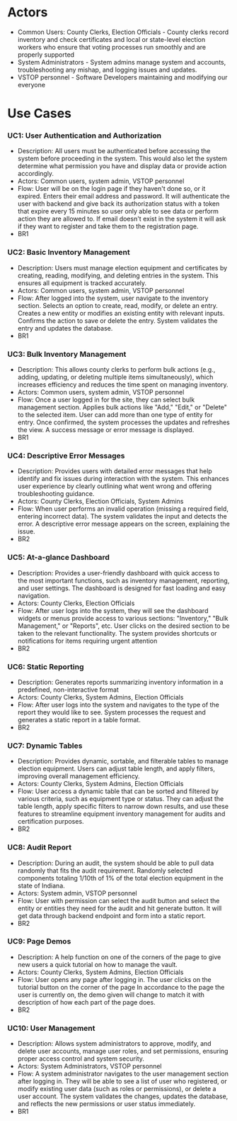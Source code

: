 # Actors
- Common Users: County Clerks, Election Officials - County clerks record inventory and check certificates and local or state-level election workers who ensure that voting processes run smoothly and are properly supported
- System Administrators - System admins manage system and accounts, troubleshooting any mishap, and logging issues and updates.
- VSTOP personnel - Software Developers maintaining and modifying our everyone

# Use Cases

### UC1: User Authentication and Authorization
- Description: All users must be authenticated before accessing the system before proceeding in the system. This would also let the system determine what permission you have and display data or provide action accordingly.
- Actors: Common users, system admin, VSTOP personnel
- Flow: User will be on the login page if they haven't done so, or it expired. Enters their email address and password. It will authenticate the user with backend and give back its authorization status with a token that expire every 15 minutes so user only able to see data or perform action they are allowed to. If email doesn't exist in the system it will ask if they want to register and take them to the registration page.
- BR1

### UC2: Basic Inventory Management
- Description: Users must manage election equipment and certificates by creating, reading, modifying, and deleting entries in the system. This ensures all equipment is tracked accurately.
- Actors: Common users, system admin, VSTOP personnel
- Flow: After logged into the system, user navigate to the inventory section. Selects an option to create, read, modify, or delete an entry. Creates a new entity or modifies an existing entity with relevant inputs. Confirms the action to save or delete the entry. System validates the entry and updates the database.
- BR1

### UC3: Bulk Inventory Management
- Description: This allows county clerks to perform bulk actions (e.g., adding, updating, or deleting multiple items simultaneously), which increases efficiency and reduces the time spent on managing inventory.
- Actors: Common users, system admin, VSTOP personnel
- Flow: Once a user logged in for the site, they can select bulk management section. Applies bulk actions like "Add," "Edit," or "Delete" to the selected item. User can add more than one type of entity for entry. Once confirmed, the system processes the updates and refreshes the view. A success message or error message is displayed.
- BR1

### UC4: Descriptive Error Messages
- Description: Provides users with detailed error messages that help identify and fix issues during interaction with the system. This enhances user experience by clearly outlining what went wrong and offering troubleshooting guidance.
- Actors: County Clerks, Election Officials, System Admins
- Flow: When user performs an invalid operation (missing a required field, entering incorrect data). The system validates the input and detects the error. A descriptive error message appears on the screen, explaining the issue.
- BR2

### UC5: At-a-glance Dashboard
- Description: Provides a user-friendly dashboard with quick access to the most important functions, such as inventory management, reporting, and user settings. The dashboard is designed for fast loading and easy navigation.
- Actors: County Clerks, Election Officials
- Flow: After user logs into the system, they will see the dashboard widgets or menus provide access to various sections: "Inventory," "Bulk Management," or  "Reports", etc. User clicks on the desired section to be taken to the relevant functionality. The system provides shortcuts or notifications for items requiring urgent attention
- BR2

### UC6: Static Reporting
- Description: Generates reports summarizing inventory information in a predefined, non-interactive format
- Actors: County Clerks, System Admins, Election Officials
- Flow: After user logs into the system and navigates to the type of the report they would like to see. System processes the request and generates a static report in a table format.
- BR2

### UC7: Dynamic Tables
- Description: Provides dynamic, sortable, and filterable tables to manage election equipment. Users can adjust table length, and apply filters, improving overall management efficiency.
- Actors: County Clerks, System Admins, Election Officials
- Flow: User access a dynamic table that can be sorted and filtered by various criteria, such as equipment type or status. They can adjust the table length, apply specific filters to narrow down results, and use these features to streamline equipment inventory management for audits and certification purposes.
- BR2

### UC8: Audit Report
- Description: During an audit, the system should be able to pull data randomly that fits the audit requirement. Randomly selected components totaling 1/10th of 1% of the total election equipment in the state of Indiana.
- Actors: System admin, VSTOP personnel
- Flow: User with permission can select the audit button and select the entity or entities they need for the audit and hit generate button. It will get data through backend endpoint and form into a static report. 
- BR2

### UC9: Page Demos
- Description: A help function on one of the corners of the page to give new users a quick tutorial on how to manage the vault.
- Actors: County Clerks, System Admins, Election Officials
- Flow: User opens any page after logging in. The user clicks on the tutorial button on the corner of the page In accordance to the page the user is currently on, the demo given will change to match it with description of how each part of the page does.
- BR2

### UC10: User Management
- Description: Allows system administrators to approve, modify, and delete user accounts, manage user roles, and set permissions, ensuring proper access control and system security.
- Actors: System Administrators, VSTOP personnel
- Flow: A system administrator navigates to the user management section after logging in. They will be able to see a list of user who registered, or modify existing user data (such as roles or permissions), or delete a user account. The system validates the changes, updates the database, and reflects the new permissions or user status immediately.
- BR1